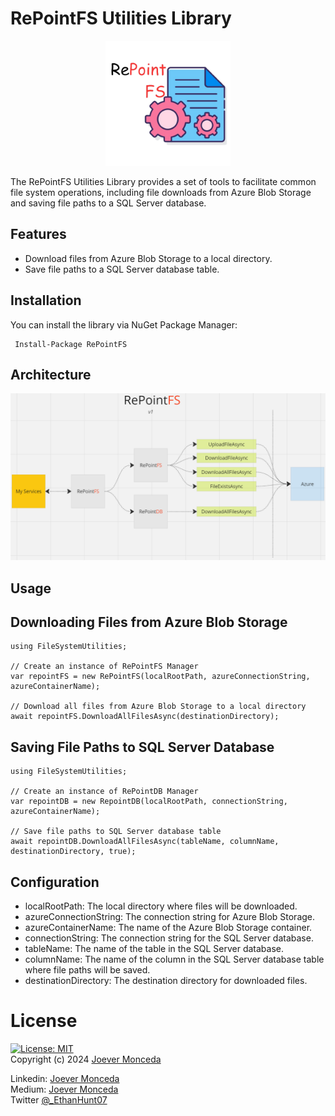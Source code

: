 # RePointFS Utilities Library
<p style="text-align: center;" align="center">
 <img width="200" src="https://github.com/Ethan0007/RePointFS/blob/development/Images/RePointFS.png" alt="RePoint">
</p>

The RePointFS Utilities Library provides a set of tools to facilitate common file system operations, including file downloads from Azure Blob Storage and saving file paths to a SQL Server database.

## Features
  - Download files from Azure Blob Storage to a local directory.
  - Save file paths to a SQL Server database table.

## Installation
You can install the library via NuGet Package Manager:
```
 Install-Package RePointFS
```

## Architecture
<p style="text-align: center;" align="center">
 <img width="700" src="https://github.com/Ethan0007/RePointFS/blob/development/Images/RepointFS_Ark.png" alt="RePoint">
</p>

## Usage
## Downloading Files from Azure Blob Storage
```
using FileSystemUtilities;

// Create an instance of RePointFS Manager
var repointFS = new RePointFS(localRootPath, azureConnectionString, azureContainerName);

// Download all files from Azure Blob Storage to a local directory
await repointFS.DownloadAllFilesAsync(destinationDirectory);
```

## Saving File Paths to SQL Server Database
```
using FileSystemUtilities;

// Create an instance of RePointDB Manager
var repointDB = new RepointDB(localRootPath, connectionString, azureContainerName);

// Save file paths to SQL Server database table
await repointDB.DownloadAllFilesAsync(tableName, columnName, destinationDirectory, true);
```

## Configuration
  - localRootPath: The local directory where files will be downloaded.
  - azureConnectionString: The connection string for Azure Blob Storage.
  - azureContainerName: The name of the Azure Blob Storage container.
  - connectionString: The connection string for the SQL Server database.
  - tableName: The name of the table in the SQL Server database.
  - columnName: The name of the column in the SQL Server database table where file paths will be saved.
  - destinationDirectory: The destination directory for downloaded files.

# License 
  [![License: MIT](https://img.shields.io/badge/License-MIT-yellow.svg)](https://opensource.org/licenses/MIT)  
  Copyright (c) 2024 [Joever Monceda](https://github.com/Ethan0007)

Linkedin: [Joever Monceda](https://www.linkedin.com/in/joever-monceda-55242779/)  
  Medium: [Joever Monceda](https://medium.com/@joever.monceda/new-net-core-vuejs-vuex-router-webpack-starter-kit-e94b6fdb7481)  
  Twitter [@_EthanHunt07](https://twitter.com/_EthanHunt07)  
